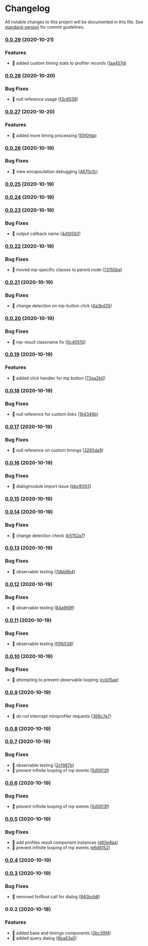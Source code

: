 # Changelog

All notable changes to this project will be documented in this file. See [standard-version](https://github.com/conventional-changelog/standard-version) for commit guidelines.

### [0.0.29](https://github.com/hickorytechnology/ngx-miniprofiler/compare/v0.0.28...v0.0.29) (2020-10-21)


### Features

* 🎸 added custom timing stats to profiler records ([1aa457d](https://github.com/hickorytechnology/ngx-miniprofiler/commit/1aa457d504737d89557e721ab14c1c8deab70b30))

### [0.0.28](https://github.com/hickorytechnology/ngx-miniprofiler/compare/v0.0.27...v0.0.28) (2020-10-20)


### Bug Fixes

* 🐛 null reference usage ([f3c6538](https://github.com/hickorytechnology/ngx-miniprofiler/commit/f3c65387df9f988b263a108265bfdeaf80c60e72))

### [0.0.27](https://github.com/hickorytechnology/ngx-miniprofiler/compare/v0.0.26...v0.0.27) (2020-10-20)


### Features

* 🎸 added more timing processing ([55f0fda](https://github.com/hickorytechnology/ngx-miniprofiler/commit/55f0fdad2a1855a93308d67a593b46c58d022445))

### [0.0.26](https://github.com/hickorytechnology/ngx-miniprofiler/compare/v0.0.25...v0.0.26) (2020-10-19)


### Bug Fixes

* 🐛 view encapsulation debugging ([4670cfc](https://github.com/hickorytechnology/ngx-miniprofiler/commit/4670cfc178f8698c75be44fd3d5614f061f01c69))

### [0.0.25](https://github.com/hickorytechnology/ngx-miniprofiler/compare/v0.0.24...v0.0.25) (2020-10-19)

### [0.0.24](https://github.com/hickorytechnology/ngx-miniprofiler/compare/v0.0.23...v0.0.24) (2020-10-19)

### [0.0.23](https://github.com/hickorytechnology/ngx-miniprofiler/compare/v0.0.22...v0.0.23) (2020-10-19)


### Bug Fixes

* 🐛 output callback name ([4d10592](https://github.com/hickorytechnology/ngx-miniprofiler/commit/4d105927943c94550bdef39290839fb058fbffe4))

### [0.0.22](https://github.com/hickorytechnology/ngx-miniprofiler/compare/v0.0.21...v0.0.22) (2020-10-19)


### Bug Fixes

* 🐛 moved mp-specific classes to parent node ([73150be](https://github.com/hickorytechnology/ngx-miniprofiler/commit/73150be699d314735af761244c52904dec9af1de))

### [0.0.21](https://github.com/hickorytechnology/ngx-miniprofiler/compare/v0.0.20...v0.0.21) (2020-10-19)


### Bug Fixes

* 🐛 change detection on mp-button click ([4a3bd35](https://github.com/hickorytechnology/ngx-miniprofiler/commit/4a3bd353db940d643d4d537ac7dac3629b494ea2))

### [0.0.20](https://github.com/hickorytechnology/ngx-miniprofiler/compare/v0.0.19...v0.0.20) (2020-10-19)


### Bug Fixes

* 🐛 mp-result classname fix ([0c40510](https://github.com/hickorytechnology/ngx-miniprofiler/commit/0c405105b48e4cbbf0eae0b390bdfbeba635e367))

### [0.0.19](https://github.com/hickorytechnology/ngx-miniprofiler/compare/v0.0.18...v0.0.19) (2020-10-19)


### Features

* 🎸 added click handler for mp button ([72ea2b0](https://github.com/hickorytechnology/ngx-miniprofiler/commit/72ea2b0af3140b97a5cc44740c32af08d86eda88))

### [0.0.18](https://github.com/hickorytechnology/ngx-miniprofiler/compare/v0.0.17...v0.0.18) (2020-10-19)


### Bug Fixes

* 🐛 null reference for custom links ([164349b](https://github.com/hickorytechnology/ngx-miniprofiler/commit/164349bfdf9460325e6f4df8a2f68adbaffa385c))

### [0.0.17](https://github.com/hickorytechnology/ngx-miniprofiler/compare/v0.0.16...v0.0.17) (2020-10-19)


### Bug Fixes

* 🐛 null reference on custom timings ([3265da9](https://github.com/hickorytechnology/ngx-miniprofiler/commit/3265da9bbfda3fde2238e9233ff6a42b1866da42))

### [0.0.16](https://github.com/hickorytechnology/ngx-miniprofiler/compare/v0.0.15...v0.0.16) (2020-10-19)


### Bug Fixes

* 🐛 dialogmodule import issue ([bbc8093](https://github.com/hickorytechnology/ngx-miniprofiler/commit/bbc80931c06e3547512790ef1dec1cefbe9341df))

### [0.0.15](https://github.com/hickorytechnology/ngx-miniprofiler/compare/v0.0.14...v0.0.15) (2020-10-19)

### [0.0.14](https://github.com/hickorytechnology/ngx-miniprofiler/compare/v0.0.13...v0.0.14) (2020-10-19)


### Bug Fixes

* 🐛 change detection check ([b5152a7](https://github.com/hickorytechnology/ngx-miniprofiler/commit/b5152a7e4a6f5eec1c5ecc6c209e6ead8dc79501))

### [0.0.13](https://github.com/hickorytechnology/ngx-miniprofiler/compare/v0.0.12...v0.0.13) (2020-10-19)


### Bug Fixes

* 🐛 observable testing ([7dbb9b4](https://github.com/hickorytechnology/ngx-miniprofiler/commit/7dbb9b4f3e984b52116743ae2240db88c24acb10))

### [0.0.12](https://github.com/hickorytechnology/ngx-miniprofiler/compare/v0.0.11...v0.0.12) (2020-10-19)


### Bug Fixes

* 🐛 observable testing ([84a969f](https://github.com/hickorytechnology/ngx-miniprofiler/commit/84a969fa2c9838390b840c9030109db731efacbd))

### [0.0.11](https://github.com/hickorytechnology/ngx-miniprofiler/compare/v0.0.10...v0.0.11) (2020-10-19)


### Bug Fixes

* 🐛 observable testing ([f0fb538](https://github.com/hickorytechnology/ngx-miniprofiler/commit/f0fb5383e14bdf7d80055b2f41ecf0e3dbb83f38))

### [0.0.10](https://github.com/hickorytechnology/ngx-miniprofiler/compare/v0.0.9...v0.0.10) (2020-10-19)


### Bug Fixes

* 🐛 attempting to prevent observable looping ([ccb15ae](https://github.com/hickorytechnology/ngx-miniprofiler/commit/ccb15ae91e70abcc26e134963c90e721945267e5))

### [0.0.9](https://github.com/hickorytechnology/ngx-miniprofiler/compare/v0.0.8...v0.0.9) (2020-10-19)


### Bug Fixes

* 🐛 do not intercept miniprofiler requests ([368c7e7](https://github.com/hickorytechnology/ngx-miniprofiler/commit/368c7e7699e09efe4a2a2f8b4a78b3e894d343b5))

### [0.0.8](https://github.com/hickorytechnology/ngx-miniprofiler/compare/v0.0.7...v0.0.8) (2020-10-19)

### [0.0.7](https://github.com/hickorytechnology/ngx-miniprofiler/compare/v0.0.5...v0.0.7) (2020-10-19)


### Bug Fixes

* 🐛 observable testing ([2cf987b](https://github.com/hickorytechnology/ngx-miniprofiler/commit/2cf987b18ef2a6943c51a70974e49a2b35378cca))
* 🐛 prevent infinite looping of mp events ([5d5913f](https://github.com/hickorytechnology/ngx-miniprofiler/commit/5d5913f9a089c1a6f3af0d560d5bc0a46ad2a5d4))

### [0.0.6](https://github.com/hickorytechnology/ngx-miniprofiler/compare/v0.0.5...v0.0.6) (2020-10-19)


### Bug Fixes

* 🐛 prevent infinite looping of mp events ([5d5913f](https://github.com/hickorytechnology/ngx-miniprofiler/commit/5d5913f9a089c1a6f3af0d560d5bc0a46ad2a5d4))

### [0.0.5](https://github.com/hickorytechnology/ngx-miniprofiler/compare/v0.0.4...v0.0.5) (2020-10-19)


### Bug Fixes

* 🐛 add profiles result component instances ([d60e8aa](https://github.com/hickorytechnology/ngx-miniprofiler/commit/d60e8aae70c7b8ecd0c4f6c7faf6bdf6e25bbf40))
* 🐛 prevent infinite looping of mp events ([e6d9152](https://github.com/hickorytechnology/ngx-miniprofiler/commit/e6d91524bac602042f730516ad5818f1bbbc30eb))

### [0.0.4](https://github.com/hickorytechnology/ngx-miniprofiler/compare/v0.0.3...v0.0.4) (2020-10-19)

### [0.0.3](https://github.com/hickorytechnology/ngx-miniprofiler/compare/v0.0.2...v0.0.3) (2020-10-19)


### Bug Fixes

* 🐛 removed forRoot call for dialog ([940bcb8](https://github.com/hickorytechnology/ngx-miniprofiler/commit/940bcb8ea0dc27d7c0b39e817bbbf0e81f3d4149))

### 0.0.2 (2020-10-18)


### Features

* 🎸 added base and timings components ([3bc39f4](https://github.com/hickorytechnology/ngx-miniprofiler/commit/3bc39f4c8780e4013a39ffddd69530c3647e1fea))
* 🎸 added query dialog ([6ba63a5](https://github.com/hickorytechnology/ngx-miniprofiler/commit/6ba63a51178648575bebded90e056786a6337186))
